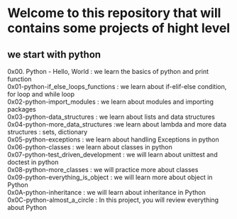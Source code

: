 # Welcome to this repository that will contains some projects of hight level
## we start with python
0x00. Python - Hello, World : we learn the basics of python and print function<br/>
0x01-python-if_else_loops_functions : we learn about if-elif-else condition, for loop and while loop<br/>
0x02-python-import_modules : we learn about modules and importing packages<br/>
0x03-python-data_structures : we learn about lists and data structures<br/>
0x04-python-more_data_structures :we learn about lambda and more data structures : sets, dictionary<br/>
0x05-python-exceptions : we learn about handling Exceptions in python<br/>
0x06-python-classes : we learn about classes in python <br/>
0x07-python-test_driven_development : we will learn about unittest and doctest in python <br/>
0x08-python-more_classes : we will practice more about classes <br/>
0x09-python-everything_is_object : we will learn more about object in Python<br/>
0x0A-python-inheritance : we will learn about inheritance in Python <br/>
0x0C-python-almost_a_circle : In this project, you will review everything about Python<br/>
